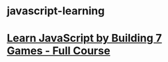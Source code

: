 # javascript-learning
<h1><a href="https://www.youtube.com/watch?v=ec8vSKJuZTk">Learn JavaScript by Building 7 Games - Full Course</a></h1>
